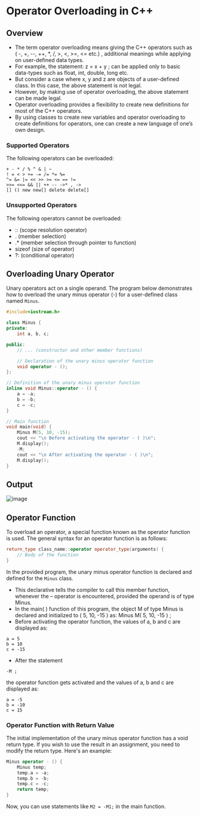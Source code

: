 # Operator Overloading in C++

## Overview
- The term operator overloading means giving the C++ operators such
as ( -, +, --, ++, *, /, >, <, >=, <= etc.) , additional meanings while
applying on user-defined data types.
- For example, the statement:
 z = x + y ;
can be applied only to basic data-types such as float, int, double,
long etc.
- But consider a case where x, y and z are objects of a user-defined
class. In this case, the above statement is not legal.
- However, by making use of operator overloading, the above
statement can be made legal.
- Operator overloading provides a flexibility to create new definitions
for most of the C++ operators.
- By using classes to create new variables and operator overloading
to create definitions for operators, one can create a new language of
one’s own design. 
### Supported Operators
The following operators can be overloaded:
```
+ - * / % ^ & | ~
! = < > += -= /= *= %=
^= &= |= << >> >= <= == !=
>>= <<= && || ++ -- ->* , ->
[] () new new[] delete delete[]
```
### Unsupported Operators
The following operators cannot be overloaded:
- :: (scope resolution operator)
- . (member selection)
- .* (member selection through pointer to function)
- sizeof (size of operator)
- ?: (conditional operator)

## Overloading Unary Operator
Unary operators act on a single operand. The program below demonstrates how to overload the unary minus operator (-) for a user-defined class named `Minus`.

```cpp
#include<iostream.h>

class Minus {
private:
    int a, b, c;

public:
    // ... (constructor and other member functions)

    // Declaration of the unary minus operator function
    void operator - ();
};

// Definition of the unary minus operator function
inline void Minus::operator - () {
    a = -a;
    b = -b;
    c = -c;
}

// Main function
void main(void) {
    Minus M(5, 10, -15);
    cout << "\n Before activating the operator - ( )\n";
    M.display();
    -M;
    cout << "\n After activating the operator - ( )\n";
    M.display();
}
```
## Output

![image](https://github.com/vansh-seth/Cpp-OOPS/assets/111755254/04c5a5ca-8247-4b1a-b8ab-75accf1019a8)

## Operator Function
To overload an operator, a special function known as the operator function is used. The general syntax for an operator function is as follows:

```cpp
return_type class_name::operator operator_type(arguments) {
    // Body of the function
}
```

In the provided program, the unary minus operator function is declared and defined for the `Minus` class.
- This declarative tells the compiler to call this member function, whenever the –
operator is encountered, provided the operand is of type Minus.
- In the main( ) function of this program, the object M of type Minus is declared
and initialized to ( 5, 10, -15 ) as:
Minus M( 5, 10, -15 ) ;
- Before activating the operator function, the values of a, b and c are displayed
as:
```
a = 5
b = 10
c = -15
```
- After the statement
```
-M ;
```
the operator function gets activated and the values of a, b and c are displayed
as:
```
a = -5
b = -10
c = 15
```
### Operator Function with Return Value
The initial implementation of the unary minus operator function has a void return type. If you wish to use the result in an assignment, you need to modify the return type. Here's an example:

```cpp
Minus operator - () {
    Minus temp;
    temp.a = -a;
    temp.b = -b;
    temp.c = -c;
    return temp;
}
```

Now, you can use statements like `M2 = -M1;` in the main function.

